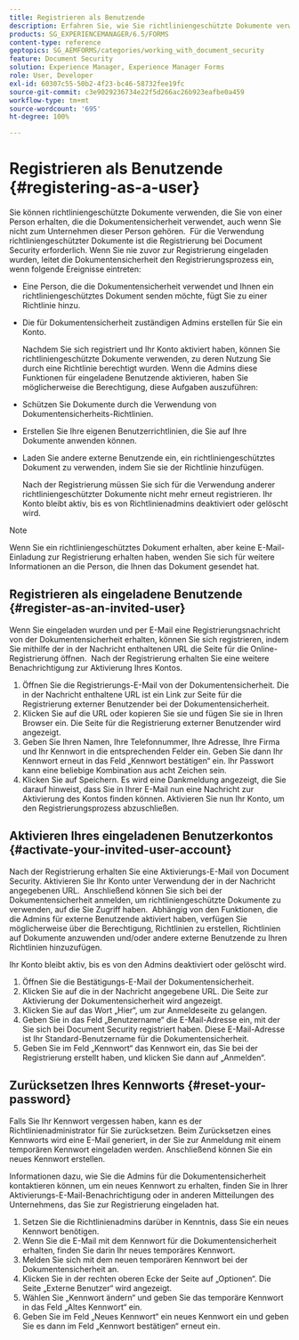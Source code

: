 ```yaml
---
title: Registrieren als Benutzende
description: Erfahren Sie, wie Sie richtliniengeschützte Dokumente verwenden können, die Sie von einer Person erhalten, die die Dokumentensicherheit verwendet, auch wenn Sie nicht zum Unternehmen dieser Person gehören.
products: SG_EXPERIENCEMANAGER/6.5/FORMS
content-type: reference
geptopics: SG_AEMFORMS/categories/working_with_document_security
feature: Document Security
solution: Experience Manager, Experience Manager Forms
role: User, Developer
exl-id: 60307c55-50b2-4f23-bc46-58732fee19fc
source-git-commit: c3e9029236734e22f5d266ac26b923eafbe0a459
workflow-type: tm+mt
source-wordcount: '695'
ht-degree: 100%

---
```


# Registrieren als Benutzende {#registering-as-a-user}

Sie können richtliniengeschützte Dokumente verwenden, die Sie von einer Person erhalten, die die Dokumentensicherheit verwendet, auch wenn Sie nicht zum Unternehmen dieser Person gehören.  Für die Verwendung richtliniengeschützter Dokumente ist die Registrierung bei Document Security erforderlich. Wenn Sie nie zuvor zur Registrierung eingeladen wurden, leitet die Dokumentensicherheit den Registrierungsprozess ein, wenn folgende Ereignisse eintreten:

* Eine Person, die die Dokumentensicherheit verwendet und Ihnen ein richtliniengeschütztes Dokument senden möchte, fügt Sie zu einer Richtlinie hinzu.
* Die für Dokumentensicherheit zuständigen Admins erstellen für Sie ein Konto.

  Nachdem Sie sich registriert und Ihr Konto aktiviert haben, können Sie richtliniengeschützte Dokumente verwenden, zu deren Nutzung Sie durch eine Richtlinie berechtigt wurden. Wenn die Admins diese Funktionen für eingeladene Benutzende aktivieren, haben Sie möglicherweise die Berechtigung, diese Aufgaben auszuführen:

* Schützen Sie Dokumente durch die Verwendung von Dokumentensicherheits-Richtlinien.
* Erstellen Sie Ihre eigenen Benutzerrichtlinien, die Sie auf Ihre Dokumente anwenden können.
* Laden Sie andere externe Benutzende ein, ein richtliniengeschütztes Dokument zu verwenden, indem Sie sie der Richtlinie hinzufügen.

  Nach der Registrierung müssen Sie sich für die Verwendung anderer richtliniengeschützter Dokumente nicht mehr erneut registrieren. Ihr Konto bleibt aktiv, bis es von Richtlinienadmins deaktiviert oder gelöscht wird.

>[!NOTE]
>
>Wenn Sie ein richtliniengeschütztes Dokument erhalten, aber keine E-Mail-Einladung zur Registrierung erhalten haben, wenden Sie sich für weitere Informationen an die Person, die Ihnen das Dokument gesendet hat.

## Registrieren als eingeladene Benutzende {#register-as-an-invited-user}

Wenn Sie eingeladen wurden und per E-Mail eine Registrierungsnachricht von der Dokumentensicherheit erhalten, können Sie sich registrieren, indem Sie mithilfe der in der Nachricht enthaltenen URL die Seite für die Online-Registrierung öffnen.  Nach der Registrierung erhalten Sie eine weitere Benachrichtigung zur Aktivierung Ihres Kontos.

1. Öffnen Sie die Registrierungs-E-Mail von der Dokumentensicherheit. Die in der Nachricht enthaltene URL ist ein Link zur Seite für die Registrierung externer Benutzender bei der Dokumentensicherheit.
1. Klicken Sie auf die URL oder kopieren Sie sie und fügen Sie sie in Ihren Browser ein. Die Seite für die Registrierung externer Benutzender wird angezeigt.
1. Geben Sie Ihren Namen, Ihre Telefonnummer, Ihre Adresse, Ihre Firma und Ihr Kennwort in die entsprechenden Felder ein. Geben Sie dann Ihr Kennwort erneut in das Feld „Kennwort bestätigen“ ein. Ihr Passwort kann eine beliebige Kombination aus acht Zeichen sein.
1. Klicken Sie auf Speichern. Es wird eine Dankmeldung angezeigt, die Sie darauf hinweist, dass Sie in Ihrer E-Mail nun eine Nachricht zur Aktivierung des Kontos finden können. Aktivieren Sie nun Ihr Konto, um den Registrierungsprozess abzuschließen.

## Aktivieren Ihres eingeladenen Benutzerkontos {#activate-your-invited-user-account}

Nach der Registrierung erhalten Sie eine Aktivierungs-E-Mail von Document Security. Aktivieren Sie Ihr Konto unter Verwendung der in der Nachricht angegebenen URL.  Anschließend können Sie sich bei der Dokumentensicherheit anmelden, um richtliniengeschützte Dokumente zu verwenden, auf die Sie Zugriff haben.  Abhängig von den Funktionen, die die Admins für externe Benutzende aktiviert haben, verfügen Sie möglicherweise über die Berechtigung, Richtlinien zu erstellen, Richtlinien auf Dokumente anzuwenden und/oder andere externe Benutzende zu Ihren Richtlinien hinzuzufügen.

Ihr Konto bleibt aktiv, bis es von den Admins deaktiviert oder gelöscht wird.

1. Öffnen Sie die Bestätigungs-E-Mail der Dokumentensicherheit.
1. Klicken Sie auf die in der Nachricht angegebene URL. Die Seite zur Aktivierung der Dokumentensicherheit wird angezeigt.
1. Klicken Sie auf das Wort „Hier“, um zur Anmeldeseite zu gelangen.
1. Geben Sie in das Feld „Benutzername“ die E-Mail-Adresse ein, mit der Sie sich bei Document Security registriert haben. Diese E-Mail-Adresse ist Ihr Standard-Benutzername für die Dokumentensicherheit.
1. Geben Sie im Feld „Kennwort“ das Kennwort ein, das Sie bei der Registrierung erstellt haben, und klicken Sie dann auf „Anmelden“.

## Zurücksetzen Ihres Kennworts {#reset-your-password}

Falls Sie Ihr Kennwort vergessen haben, kann es der Richtlinienadministrator für Sie zurücksetzen. Beim Zurücksetzen eines Kennworts wird eine E-Mail generiert, in der Sie zur Anmeldung mit einem temporären Kennwort eingeladen werden. Anschließend können Sie ein neues Kennwort erstellen.

Informationen dazu, wie Sie die Admins für die Dokumentensicherheit kontaktieren können, um ein neues Kennwort zu erhalten, finden Sie in Ihrer Aktivierungs-E-Mail-Benachrichtigung oder in anderen Mitteilungen des Unternehmens, das Sie zur Registrierung eingeladen hat.

1. Setzen Sie die Richtlinienadmins darüber in Kenntnis, dass Sie ein neues Kennwort benötigen.
1. Wenn Sie die E-Mail mit dem Kennwort für die Dokumentensicherheit erhalten, finden Sie darin Ihr neues temporäres Kennwort.
1. Melden Sie sich mit dem neuen temporären Kennwort bei der Dokumentensicherheit an.
1. Klicken Sie in der rechten oberen Ecke der Seite auf „Optionen“. Die Seite „Externe Benutzer“ wird angezeigt.
1. Wählen Sie „Kennwort ändern“ und geben Sie das temporäre Kennwort in das Feld „Altes Kennwort“ ein.
1. Geben Sie im Feld „Neues Kennwort“ ein neues Kennwort ein und geben Sie es dann im Feld „Kennwort bestätigen“ erneut ein.
